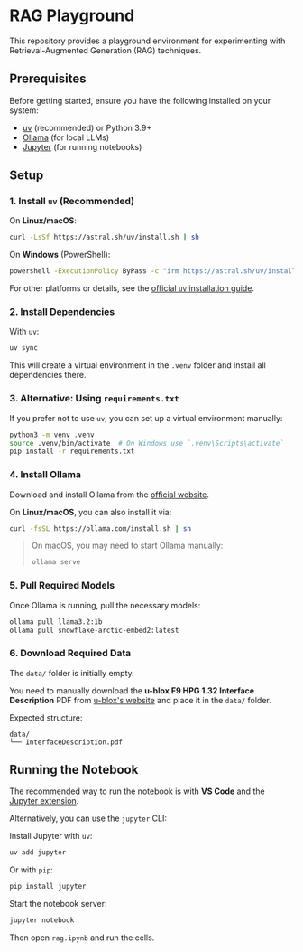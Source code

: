 # RAG Playground

This repository provides a playground environment for experimenting with Retrieval-Augmented Generation (RAG) techniques.

## Prerequisites

Before getting started, ensure you have the following installed on your system:

- [uv](https://astral.sh/uv) (recommended) or Python 3.9+
- [Ollama](https://ollama.com) (for local LLMs)
- [Jupyter](https://jupyter.org) (for running notebooks)

## Setup

### 1. Install `uv` (Recommended)

On **Linux/macOS**:

```sh
curl -LsSf https://astral.sh/uv/install.sh | sh
```

On **Windows** (PowerShell):

```sh
powershell -ExecutionPolicy ByPass -c "irm https://astral.sh/uv/install.ps1 | iex"
```

For other platforms or details, see the [official `uv` installation guide](https://docs.astral.sh/uv/getting-started/installation).

### 2. Install Dependencies

With `uv`:

```sh
uv sync
```

This will create a virtual environment in the `.venv` folder and install all dependencies there.

### 3. Alternative: Using `requirements.txt`

If you prefer not to use `uv`, you can set up a virtual environment manually:

```sh
python3 -m venv .venv
source .venv/bin/activate  # On Windows use `.venv\Scripts\activate`
pip install -r requirements.txt
```

### 4. Install Ollama

Download and install Ollama from the [official website](https://ollama.com/download).

On **Linux/macOS**, you can also install it via:

```sh
curl -fsSL https://ollama.com/install.sh | sh
```

> On macOS, you may need to start Ollama manually:
>
> ```sh
> ollama serve
> ```

### 5. Pull Required Models

Once Ollama is running, pull the necessary models:

```sh
ollama pull llama3.2:1b
ollama pull snowflake-arctic-embed2:latest
```

### 6. Download Required Data

The `data/` folder is initially empty.

You need to manually download the **u-blox F9 HPG 1.32 Interface Description** PDF from [u-blox's website](https://content.u-blox.com/sites/default/files/documents/u-blox-F9-HPG-1.32_InterfaceDescription_UBX-22008968.pdf) and place it in the `data/` folder.

Expected structure:

```
data/
└── InterfaceDescription.pdf
```

## Running the Notebook

The recommended way to run the notebook is with **VS Code** and the [Jupyter extension](https://marketplace.visualstudio.com/items?itemName=ms-toolsai.jupyter).

Alternatively, you can use the `jupyter` CLI:

Install Jupyter with `uv`:

```sh
uv add jupyter
```

Or with `pip`:

```sh
pip install jupyter
```

Start the notebook server:

```sh
jupyter notebook
```

Then open `rag.ipynb` and run the cells.
